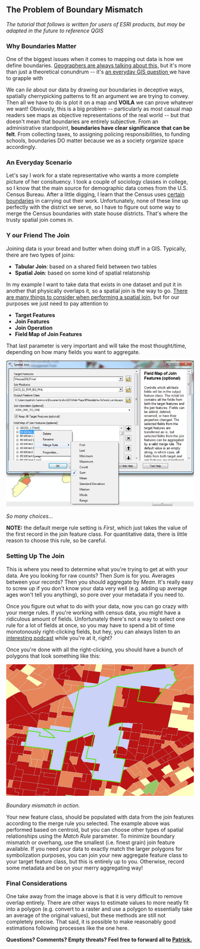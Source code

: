 ## The Problem of Boundary Mismatch

*The tutorial that follows is written for users of ESRI products, but may be adapted in the future to reference QGIS*
### Why Boundaries Matter
One of the biggest issues when it comes to mapping out data is how we define boundaries. [Geographers are always talking about this,](http://en.wikipedia.org/wiki/Modifiable_areal_unit_problem) but it's more than just a theoretical conundrum -- it's [an everyday GIS question ](http://giscollective.org/geographic-data-assumptions-maup-and-ecological-fallacies/)we have to grapple with

We can _lie_ about our data by drawing our boundaries in deceptive ways, spatially cherrypicking patterns to fit an argument we are trying to convey. Then all we have to do is plot it on a map and **VOILA** we can prove whatever we want! Obviously, this is a big problem -- particularly as most casual map readers see maps as objective representations of the real world -- but that doesn't mean that boundaries are entirely subjective. From an administrative standpoint, **boundaries have clear significance that can be felt**. From collecting taxes, to assigning policing responsibilities, to funding schools, boundaries DO matter because we as a society organize space accordingly.

### An Everyday Scenario
Let's say I work for a state representative who wants a more complete picture of her consituency. I took a couple of sociology classes in college, so I know that the main source for demographic data comes from the U.S. Census Bureau. After a little digging, I learn that the Census uses [certain boundaries](http://www.census.gov/geo/maps-data/data/tiger-cart-boundary.html) in carrying out their work. Unfortunately, none of these line up perfectly with the district we serve, so I have to figure out some way to merge the Census boundaries with state house districts. That's where the trusty spatial join comes in.

### Y our Friend The Join
Joining data is your bread and butter when doing stuff in a GIS. Typically, there are two types of joins:
- **Tabular Join**: based on a shared field between two tables
- **Spatial Join**: based on some kind of spatial relatonship

In my example I want to take data that exists in one dataset and put it in another that physically overlaps it, so a spatial join is the way to go. [There are many things to consider when performing a spatial join,](http://help.arcgis.com/en/arcgisdesktop/10.0/help/index.html#/Spatial_Join/00080000000q000000/) but for our purposes we just need to pay attention to
- **Target Features**
- **Join Features**
- **Join Operation**
- **Field Map of Join Features**

That last parameter is very important and will take the most thought/time, depending on how many fields you want to aggregate.

![](mergeRule.JPG)

_So many choices..._

**NOTE:** the default merge rule setting is _First_, which just takes the value of the first record in the join feature class. For quantitative data, there is little reason to choose this rule, so be careful.

### Setting Up The Join
This is where you need to determine what you're trying to get at with your data. Are you looking for raw counts? Then _Sum_ is for you. Averages between your records? Then you should aggregate by _Mean_. It's really easy to screw up if you don't know your data very well (e.g. adding up average ages won't tell you anything), so pore over your metadata if you need to.

Once you figure out what to do with your data, now you can go crazy with your merge rules. If you're working with census data, you might have a ridiculous amount of fields. Unfortunately there's not a way to select one rule for a lot of fields at once, so you may have to spend a bit of time monotonously right-clicking fields, but hey, you can always listen to an [interesting podcast](http://www.thisamericanlife.org/podcast) while you're at it, right?

Once you're done with all the right-clicking, you should have a bunch of polygons that look something like this:

![](aggregate.jpg)

_Boundary mismatch in action._

Your new feature class, should be populated with data from the join features according to the merge rule you selected. The example above was performed based on centroid, but you can choose other types of spatial relationships using the _Match Rule_ parameter. To minimize boundary mismatch or overhang, use the smallest (i.e. finest grain) join feature available. If you need your data to exactly match the larger polygons for symbolization purposes, you can join your new aggregate feature class to your target feature class, but this is entirely up to you. Otherwise, record some metadata and be on your merry aggregating way!

### Final Considerations

One take away from the image above is that it is very difficult to remove overlap entirely. There are other ways to estimate values to more neatly fit into a polygon (e.g. convert to a raster and use a polygon to essentially take an average of the original values), but these methods are still not completely precise. That said, it is possible to make reasonably good estimations following processes like the one here.

**Questions? Comments? Empty threats? Feel free to forward all to [Patrick.](mailto:patrick.t.hammons@gmail.com)**
